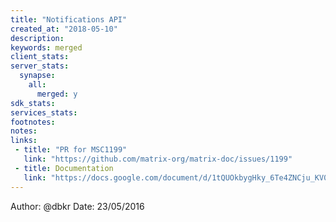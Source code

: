 ```yaml
---
title: "Notifications API"
created_at: "2018-05-10"
description:
keywords: merged
client_stats:
server_stats:
  synapse:
    all:
      merged: y
sdk_stats:
services_stats:
footnotes:
notes:
links:
 - title: "PR for MSC1199"
   link: "https://github.com/matrix-org/matrix-doc/issues/1199"
 - title: Documentation
   link: "https://docs.google.com/document/d/1tQUOkbygHky_6Te4ZNCju_KV0Phmk1cuJsbf2Ir0Vvs/edit"
---
```

Author: @dbkr
Date: 23/05/2016

